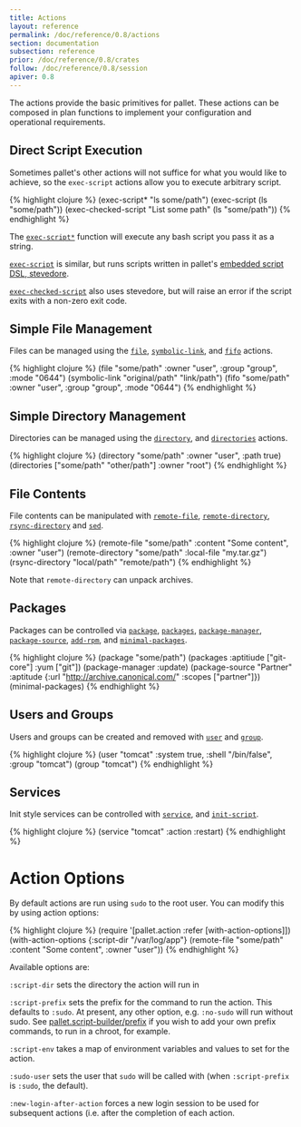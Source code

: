 ```yaml
---
title: Actions
layout: reference
permalink: /doc/reference/0.8/actions
section: documentation
subsection: reference
prior: /doc/reference/0.8/crates
follow: /doc/reference/0.8/session
apiver: 0.8
---
```


The actions provide the basic primitives for pallet.  These actions can be
composed in plan functions to implement your configuration and operational
requirements.

## Direct Script Execution

Sometimes pallet's other actions will not suffice for what you would like to
achieve, so the
`exec-script`
actions allow you to execute arbitrary script.

{% highlight clojure %}
(exec-script* "ls some/path")
(exec-script (ls "some/path"))
(exec-checked-script "List some path" (ls "some/path"))
{% endhighlight %}

The
[`exec-script*`](/pallet/api/0.8/pallet.actions.html#var-exec-script*)
function will execute any bash script you pass it as a string.

[`exec-script`](/pallet/api/0.8/pallet.actions.html#var-exec-script)
is similar, but runs scripts written in pallet's
[embedded script DSL, stevedore](/doc/reference/0.8/script).

[`exec-checked-script`](/pallet/api/0.8/pallet.actions.html#var-exec-checked-script)
also uses stevedore, but will raise an error if the script exits with a non-zero
exit code.

## Simple File Management

Files can be managed using the
[`file`](/pallet/api/0.8/pallet.actions.html#var-file),
[`symbolic-link`](/pallet/api/0.8/pallet.actions.html#var-symbolic-link), and
[`fifo`](/pallet/api/0.8/pallet.actions.html#var-fifo) actions.

{% highlight clojure %}
(file "some/path" :owner "user", :group "group", :mode "0644")
(symbolic-link "original/path" "link/path")
(fifo "some/path" :owner "user", :group "group", :mode "0644")
{% endhighlight %}

## Simple Directory Management

Directories can be managed using the
[`directory`](/pallet/api/0.8/pallet.actions.html#var-directory), and
[`directories`](/pallet/api/0.8/pallet.actions.html#var-directories) actions.

{% highlight clojure %}
(directory "some/path" :owner "user", :path true)
(directories ["some/path" "other/path"] :owner "root")
{% endhighlight %}

## File Contents

File contents can be manipulated with
[`remote-file`](/pallet/api/0.8/pallet.actions.html#var-remote-file),
[`remote-directory`](/pallet/api/0.8/pallet.actions.html#var-remote-directory),
[`rsync-directory`](/pallet/api/0.8/pallet.actions.html#var-rsync-directory) and
[`sed`](/pallet/api/0.8/pallet.actions.html#var-sed).

{% highlight clojure %}
(remote-file "some/path" :content "Some content", :owner "user")
(remote-directory "some/path" :local-file "my.tar.gz")
(rsync-directory "local/path" "remote/path")
{% endhighlight %}

Note that `remote-directory` can unpack archives.

## Packages

Packages can be controlled via
[`package`](/pallet/api/0.8/pallet.actions.html#var-package),
[`packages`](/pallet/api/0.8/pallet.actions.html#var-packages),
[`package-manager`](/pallet/api/0.8/pallet.actions.html#var-package-manager),
[`package-source`](/pallet/api/0.8/pallet.actions.html#var-package-source),
[`add-rpm`](/pallet/api/0.8/pallet.actions.html#var-add-rpm), and
[`minimal-packages`](/pallet/api/0.8/pallet.actions.html#var-minimal-packages).

{% highlight clojure %}
(package "some/path")
(packages :aptitiude ["git-core"] :yum ["git"])
(package-manager :update)
(package-source
 "Partner" :aptitude {:url "http://archive.canonical.com/" :scopes ["partner"]})
(minimal-packages)
{% endhighlight %}

## Users and Groups

Users and groups can be created and removed with
[`user`](/pallet/api/0.8/pallet.actions.html#var-user) and
[`group`](/pallet/api/0.8/pallet.actiona.html#var-group).

{% highlight clojure %}
(user "tomcat" :system true, :shell "/bin/false", :group "tomcat")
(group "tomcat")
{% endhighlight %}

## Services

Init style services can be controlled with
[`service`](/pallet/api/0.8/pallet.actions.html#var-service), and
[`init-script`](/pallet/api/0.8/pallet.actions.html#var-init-script).

{% highlight clojure %}
(service "tomcat" :action :restart)
{% endhighlight %}

# Action Options

By default actions are run using `sudo` to the root user.  You can modify this
by using action options:

{% highlight clojure %}
(require '[pallet.action :refer [with-action-options]])
(with-action-options {:script-dir "/var/log/app"}
  (remote-file "some/path" :content "Some content", :owner "user"))
{% endhighlight %}

Available options are:

`:script-dir`
sets the directory the action will run in

`:script-prefix`
sets the prefix for the command to run the action.  This defaults to `:sudo`.
At present, any other option, e.g. `:no-sudo` will run without sudo.  See
[pallet.script-builder/prefix](/pallet/api/0.8/pallet.script-builder.html#var-prefix)
if you wish to add your own prefix commands, to run in a chroot, for example.

`:script-env`
takes a map of environment variables and values to set for the action.

`:sudo-user`
sets the user that `sudo` will be called with (when `:script-prefix` is `:sudo`,
the default).

`:new-login-after-action`
forces a new login session to be used for subsequent actions (i.e. after the
completion of each action.
